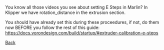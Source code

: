 You know all those videos you see about setting E Steps in Marlin? In Klipper we have rotation_distance in the extrusion section.

You should have already set this during these proceedures, if not, do them now BEFORE you follow the rest of this guide: https://docs.vorondesign.com/build/startup/#extruder-calibration-e-steps

[Back](README.md)
